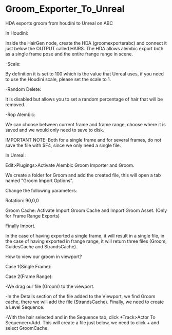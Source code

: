 # Groom_Exporter_To_Unreal
HDA exports groom from houdini to Unreal on ABC

In Houdini:

  Inside the HairGen node, create the HDA (groomexporterabc) and connect it just below the OUTPUT called HAIRS.
  The HDA allows alembic export both as a single frame pose and the entire frange range in scene.

  -Scale:

  By definition it is set to 100 which is the value that Unreal uses, if you need to use the Houdini scale, please set the scale to 1.

  -Random Delete:

  It is disabled but allows you to set a random percentage of hair that will be removed.

  -Rop Alembic:

  We can choose between current frame and frame range, choose where it is saved and we would only need to save to disk.

  IMPORTANT NOTE: Both for a single frame and for several frames, do not save the file with $F4, since we only need a single file.
  
In Unreal:

Edit>Plugings>Activate Alembic Groom Importer and Groom.

We create a folder for Groom and add the created file, this will open a tab named "Groom Import Options".

Change the following parameters:

Rotation: 90,0,0

Groom Cache: Activate Import Groom Cache and Import Groom Asset. (Only for Frame Range Exports)

Finally Import.

In the case of having exported a single frame, it will result in a single file, in the case of having exported in frange range, it will return three files (Groom, GuidesCache and StrandsCache).

How to view our groom in viewport?

Case 1(Single Frame):

Case 2(Frame Range):

  -We drag our file (Groom) to the viewport. 

  -In the Details section of the file added to the Viewport, we find Groom cache, there we will add the file (StrandsCache). Finally, we need to create a Level Sequence.

  -With the hair selected and in the Sequence tab, click +Track>Actor To Sequencer>Add. This will create a file just below, we need to click + and select GroomCache.
